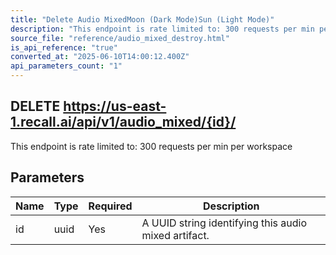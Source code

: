 ```yaml
---
title: "Delete Audio MixedMoon (Dark Mode)Sun (Light Mode)"
description: "This endpoint is rate limited to: 300 requests per min per workspace"
source_file: "reference/audio_mixed_destroy.html"
is_api_reference: "true"
converted_at: "2025-06-10T14:00:12.400Z"
api_parameters_count: "1"
---
```

## DELETE https://us-east-1.recall.ai/api/v1/audio_mixed/{id}/

This endpoint is rate limited to: 300 requests per min per workspace

## Parameters

| Name | Type | Required | Description |
| --- | --- | --- | --- |
| id | uuid | Yes | A UUID string identifying this audio mixed artifact. |
